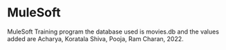 # MuleSoft
MuleSoft Training program
the database used is movies.db and the values added are Acharya, Koratala Shiva, Pooja, Ram Charan, 2022.
